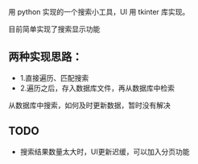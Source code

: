 用 python 实现的一个搜索小工具，UI 用 tkinter 库实现。

目前简单实现了搜索显示功能
## 两种实现思路：
* 1.直接遍历、匹配搜索
* 2.遍历之后，存入数据库文件，再从数据库中检索

从数据库中搜索，如何及时更新数据，暂时没有解决

## TODO
* 搜索结果数量太大时，UI更新迟缓，可以加入分页功能